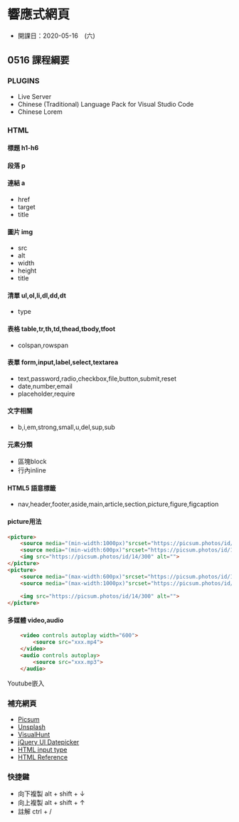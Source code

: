 # 響應式網頁 
* 開課日：2020-05-16　(六)

## 0516 課程綱要
### PLUGINS
* Live Server
* Chinese (Traditional) Language Pack for Visual Studio Code
* Chinese Lorem
### HTML
#### 標題 h1-h6
#### 段落 p
#### 連結 a
* href
* target
* title
#### 圖片 img
* src
* alt
* width
* height
* title
#### 清單 ul,ol,li,dl,dd,dt
* type
#### 表格 table,tr,th,td,thead,tbody,tfoot
* colspan,rowspan
#### 表單 form,input,label,select,textarea
* text,password,radio,checkbox,file,button,submit,reset
* date,number,email
* placeholder,require

#### 文字相關
* b,i,em,strong,small,u,del,sup,sub
#### 元素分類
* 區塊block
* 行內inline

#### HTML5 語意標籤
* nav,header,footer,aside,main,article,section,picture,figure,figcaption
#### picture用法
```html
<picture>
	<source media="(min-width:1000px)"srcset="https://picsum.photos/id/18/1000/300">
	<source media="(min-width:600px)"srcset="https://picsum.photos/id/16/600/300">
	<img src="https://picsum.photos/id/14/300" alt="">
</picture>
<picture>
	<source media="(max-width:600px)"srcset="https://picsum.photos/id/16/600/300">
	<source media="(max-width:1000px)"srcset="https://picsum.photos/id/18/1000/300">
	
	<img src="https://picsum.photos/id/14/300" alt="">
</picture>
```

#### 多媒體 video,audio
```html
	<video controls autoplay width="600">
        <source src="xxx.mp4">
    </video>
    <audio controls autoplay>
        <source src="xxx.mp3">
    </audio>
```
Youtube嵌入
### 補充網頁
* [Picsum](https://picsum.photos/)
* [Unsplash](https://source.unsplash.com/)
* [VisualHunt](https://visualhunt.com/)
* [jQuery UI Datepicker](https://jqueryui.com/datepicker/)
* [HTML input type](https://www.w3schools.com/html/html_form_input_types.asp)
* [HTML Reference](https://htmlreference.io/)
### 快捷鍵
* 向下複製 alt + shift + ↓ 
* 向上複製 alt + shift + ↑
* 註解 ctrl + / 
	